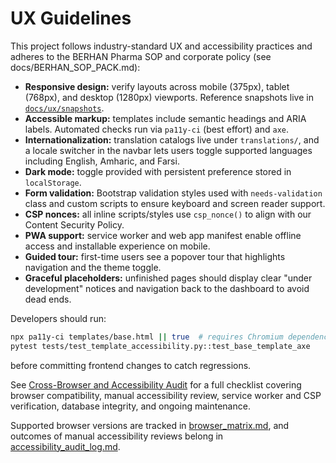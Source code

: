 # UX Guidelines

This project follows industry-standard UX and accessibility practices and adheres to the BERHAN Pharma SOP and corporate policy (see docs/BERHAN_SOP_PACK.md):

- **Responsive design:** verify layouts across mobile (375px), tablet (768px), and desktop (1280px) viewports. Reference snapshots live in [`docs/ux/snapshots`](./ux/snapshots).
- **Accessible markup:** templates include semantic headings and ARIA labels. Automated checks run via `pa11y-ci` (best effort) and `axe`.
- **Internationalization:** translation catalogs live under `translations/`, and a locale switcher in the navbar lets users toggle supported languages including English, Amharic, and Farsi.
- **Dark mode:** toggle provided with persistent preference stored in `localStorage`.
- **Form validation:** Bootstrap validation styles used with `needs-validation` class and custom scripts to ensure keyboard and screen reader support.
- **CSP nonces:** all inline scripts/styles use `csp_nonce()` to align with our Content Security Policy.
- **PWA support:** service worker and web app manifest enable offline access and installable experience on mobile.
- **Guided tour:** first-time users see a popover tour that highlights navigation and the theme toggle.
- **Graceful placeholders:** unfinished pages should display clear "under development" notices and navigation back to the dashboard to avoid dead ends.

Developers should run:

```bash
npx pa11y-ci templates/base.html || true  # requires Chromium dependencies
pytest tests/test_template_accessibility.py::test_base_template_axe
```

before committing frontend changes to catch regressions.

See [Cross-Browser and Accessibility Audit](./browser_accessibility_review.md) for a full checklist covering browser compatibility, manual accessibility review, service worker and CSP verification, database integrity, and ongoing maintenance.

Supported browser versions are tracked in [browser_matrix.md](./browser_matrix.md), and outcomes of manual accessibility reviews belong in [accessibility_audit_log.md](./accessibility_audit_log.md).
